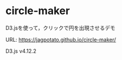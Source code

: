 # circle-maker

D3.jsを使って，クリックで円を出現させるデモ  

URL: https://jagpotato.github.io/circle-maker/

D3.js v4.12.2  

